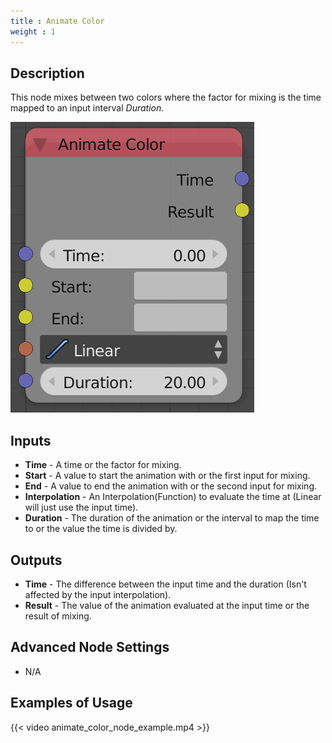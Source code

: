 ```yaml
---
title : Animate Color
weight : 1
---
```


## Description

This node mixes between two colors where the factor for mixing is the
time mapped to an input interval *Duration*.

![image](animate_color_node.png)

## Inputs

- **Time** - A time or the factor for mixing.
- **Start** - A value to start the animation with or the first input
    for mixing.
- **End** - A value to end the animation with or the second input for
    mixing.
- **Interpolation** - An Interpolation(Function) to evaluate the time
    at (Linear will just use the input time).
- **Duration** - The duration of the animation or the interval to map
    the time to or the value the time is divided by.

## Outputs

- **Time** - The difference between the input time and the duration
    (Isn't affected by the input interpolation).
- **Result** - The value of the animation evaluated at the input time
    or the result of mixing.

## Advanced Node Settings

- N/A

## Examples of Usage

{{< video animate_color_node_example.mp4 >}}
